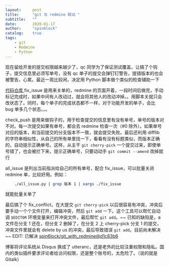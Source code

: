 ```yaml
---
layout:     post
title:      "git 与 redmine 联动 "
subtitle:   ""
date:       2020-01-17
author:     "spin6lock"
catalog:    true
tags:
    - git 
    - Redmine
    - Python
---
```


现在留给开发的提交权限越来越少了，qc 同学为了保证测试覆盖，让搞了个钩子，提交信息里必须写单号，没有 qc 单子的提交会弹钉钉警告，提错版本的也会被警告，心累。最近一周比较闲，决定用 Python 脚本做个类似的检查辅助一下

[ 代码仓库 ](https://github.com/spin6lock/git_with_redmine) fix_issue 是用来关单的，redmine 的页面开着，一段时间后做完，手动标记完成时，如果中间有人改动过，就会将其他人的改动冲掉。。用脚本关就只会改状态了。同时，每个单子的完成状态都不一样，对于功能开发的单子，会比 bug 单多几个状态。。。

check_push 是用来做钩子的，用于检查提交的信息里有没有单号，单号的版本对不对。每一次提交如果有单号，都会去 redmine 检查一次（#0 除外）。如果单号对应的版本，和当前提交的分支版本不一致，就会提交失败。最后还利用 difflib 的字符串相似性，从自己的所有单里找一下，看看有没有标题类似，而版本正确的，自动提示正确单号。这样，从主干 `git cherry-pick` 一个提交过来，即使单号错了，也会被拦下来，提示正确单号，只要动动手 `git commit --amend` 改掉就行

all_issue 是列出当前指派给自己的所有单号，配合 fix_issue，可以批量关闭 redmine 单，比较好用。例如：
``` bash
    ./all_issue.py | grep 版本 1 | xargs ./fix_issue
```
就能批量关单了

最后搞了个 fix_conflict，在大提交 `git cherry-pick` 以后很容易有冲突，冲突后要手动一个个文件打开，编辑冲突，然后 `git add` 一下。这个工具可以帮忙自动调 `$EDITOR` 环境变量来打开冲突文件，最后帮忙 `git add`。~~ 已知的缺陷是，a 文件在分支 1 还在，但分支 2 删掉了，在分支 2 上 cherry-pick 分支 1 的提交，冲突文件里就会有 delete by us 的冲突，最后导致错误 `git add`。目前尚未解决 ~~ EDIT: 已解决 [spin6lock/git_with_redmine@d1c83b6](https://github.com/spin6lock/git_with_redmine/commit/d1c83b61d151b2b6c5fe3d2ccab970222f45937b)

博客将评论系统从 Disqus 换成了 utteranc，还是老外的比较注重权限和隐私。国内的类似插件要求评论者给访问权限，还是整个账号的，太危险了。（说的就是 Gitalk）
